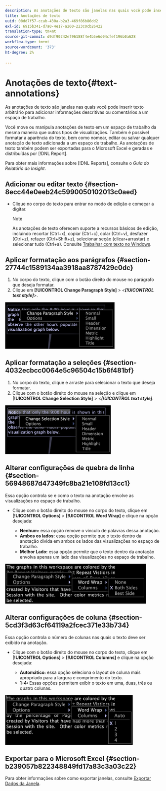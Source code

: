 ```yaml
---
description: As anotações de texto são janelas nas quais você pode inserir texto arbitrário para adicionar informações descritivas ou comentários a um espaço de trabalho.
title: Anotações de texto
uuid: 08dd7f57-ccab-430a-b2a3-469f86b86dd2
exl-id: 6915b341-d7a0-4e17-a260-223c0cb26422
translation-type: tm+mt
source-git-commit: d9df90242ef96188f4e4b5e6d04cfef196b0a628
workflow-type: tm+mt
source-wordcount: '373'
ht-degree: 2%

---
```


# Anotações de texto{#text-annotations}

As anotações de texto são janelas nas quais você pode inserir texto arbitrário para adicionar informações descritivas ou comentários a um espaço de trabalho.

Você move ou manipula anotações de texto em um espaço de trabalho da mesma maneira que outros tipos de visualizações. Também é possível formatar a aparência do texto, bem como nomear, editar ou salvar qualquer anotação de texto adicionada a um espaço de trabalho. As anotações de texto também podem ser exportadas para o Microsoft Excel e geradas e distribuídas por [!DNL Report].

Para obter mais informações sobre [!DNL Reports], consulte o *Guia do Relatório de Insight*.

## Adicionar ou editar texto {#section-8ecc44e0eeb24c5990050102013c0aed}

* Clique no corpo do texto para entrar no modo de edição e começar a digitar.

   >[!NOTE]
   >
   >As anotações de texto oferecem suporte a recursos básicos de edição, incluindo recortar (Ctrl+x), copiar (Ctrl+c), colar (Ctrl+v), desfazer (Ctrl+z), refazer (Ctrl+Shift+z), selecionar seção (clicar+arrastar) e selecionar tudo (Ctrl+a). Consulte [Trabalhar com texto no Windows](../../../../home/c-get-started/c-wk-win-wksp/c-work-text-win.md#concept-f1222434bf954767808e94b955945c8d).

## Aplicar formatação aos parágrafos {#section-27744c1589134aa3918aa8787429c0dc}

1. No corpo do texto, clique com o botão direito do mouse no parágrafo que deseja formatar.
1. Clique em **[!UICONTROL Change Paragraph Style]** > *&lt;**[!UICONTROL text style]**>*.

![](assets/mnu_Text_Paragraph.png)

## Aplicar formatação a seleções {#section-4032ecbcc0064e5c96504c15b6f481bf}

1. No corpo do texto, clique e arraste para selecionar o texto que deseja formatar.
1. Clique com o botão direito do mouse na seleção e clique em **[!UICONTROL Change Selection Style]** > *&lt;**[!UICONTROL text style]***.

![](assets/mnu_Text_Selection.png)

## Alterar configurações de quebra de linha {#section-56948687d47349fc8ba21e108fd13cc1}

Essa opção controla se e como o texto na anotação envolve as visualizações no espaço de trabalho.

* Clique com o botão direito do mouse no corpo do texto, clique em **[!UICONTROL Options]** > **[!UICONTROL Word Wrap]** e clique na opção desejada:

   * **Nenhum:** essa opção remove o vínculo de palavras dessa anotação.
   * **Ambos os lados:** essa opção permite que o texto dentro da anotação divida em ambos os lados das visualizações no espaço de trabalho.
   * **Melhor Lado:** essa opção permite que o texto dentro da anotação envolva apenas um lado das visualizações no espaço de trabalho.

![](assets/mnu_Text_OptionsWrap.png)

## Alterar configurações de coluna {#section-5cd3f3d63cf64119a2fcec371e33b734}

Essa opção controla o número de colunas nas quais o texto deve ser exibido na anotação.

* Clique com o botão direito do mouse no corpo do texto, clique em **[!UICONTROL Options]** > **[!UICONTROL Columns]** e clique na opção desejada:

   * **Automático:** essa opção seleciona o layout de coluna mais apropriado para a largura e comprimento do texto.
   * **1-4:** Essas opções permitem exibir o texto em uma, duas, três ou quatro colunas.

![](assets/mnu_Text_OptionsColumns.png)

## Exportar para o Microsoft Excel {#section-b239057b822348849fd17a83c3a03c22}

Para obter informações sobre como exportar janelas, consulte [Exportar Dados da Janela](../../../../home/c-get-started/c-wk-win-wksp/c-exp-win-data.md#concept-8df61d64ed434cc5a499023c44197349).
